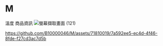 # M
溫度 商品資訊
![螢幕擷取畫面 (121)](https://github.com/sme322-ui/M/assets/71810019/6032d3f2-917b-4cbe-87ff-3d4fd1a34509)



https://github.com/B10000046/M/assets/71810019/7a592ee5-ec4d-4f46-8fde-f27cd3ac7d5b

